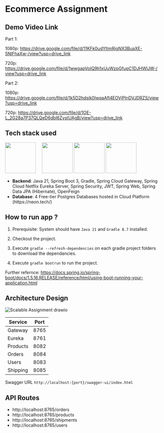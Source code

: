 # Ecommerce Assignment

## Demo Video Link

Part 1:

1080p: https://drive.google.com/file/d/11KFk0udYltmRigNX3BuaXE-5NlFhaXw-/view?usp=drive_link

720p: https://drive.google.com/file/d/1wwgapVoIQ9h1xUuWzpGfupC1DJHWlJW-/view?usp=drive_link

Part 2:

1080p: https://drive.google.com/file/d/1k5D2hdsik0lwqaAfl4EOVjPlnDVJDRZS/view?usp=drive_link

720p: https://drive.google.com/file/d/1OE-L_2G28a7P37QLQeD6dbI6ZystUAgB/view?usp=drive_link


## Tech stack used


<img class="icon" height="100" src="https://github.com/anantha-krish/lingo-tutor-backend/assets/22259160/2902a21f-656a-4ec8-b35c-16ef34cd8efa" /> &nbsp;  &nbsp; 
<img height="100" src="https://github.com/anantha-krish/lingo-tutor-backend/assets/22259160/ab6c2f99-20b5-4b27-8299-c10f48a2304c" />
<img height="100" src="https://github.com/anantha-krish/lingo-tutor-backend/assets/22259160/2faf4a8f-bc47-454e-a6f5-c0121005c05c" />
<img height="100" src="https://github.com/anantha-krish/lingo-tutor-backend/assets/22259160/9523db48-cd99-420b-a534-99af91c7f4c1" />

<ul>
  <li><b>Backend</b>: Java 21, Spring Boot 3, Gradle, Spring Cloud Gateway, Spring Cloud Netflix  Eureka Server, Spring Security, JWT, Spring Web, Spring Data JPA (Hibernate),  OpenFeign </li>
  <li><b>Database</b>: 4 Free-tier Postgres Databases hosted in Cloud Platform (https://neon.tech/)</li>
</ul>

## How to run app ?

1. Prerequisite: System should have `Java 21` and `Gradle 8.7` installed.

1. Checkout the project.
   
3. Execute `gradle --refresh-dependencies` on each gradle project folders to download the dependancies.

4. Execute `gradle bootrun` to run the project. 
   
Further refernce: https://docs.spring.io/spring-boot/docs/1.5.16.RELEASE/reference/html/using-boot-running-your-application.html

## Architecture Design

![Scalable Assignment drawio](https://github.com/user-attachments/assets/d6d05e86-a36a-44c1-9fe3-fa6e512edfe8)



| Service   | Port |
|-----------|------|
| Gateway   | 8765 |
| Eureka    | 8761 |
| Products     | 8082 |
| Orders | 8084 |
| Users | 8083 |
| Shipping | 8085 |

Swagger URL `http://localhost:{port}/swagger-ui/index.html`

## API Routes
- http://localhost:8765/orders
- http://localhost:8765/products
- http://localhost:8765/shipments
- http://localhost:8765/users

